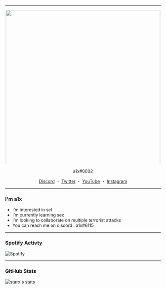 
------
<p align="center">  
  <img src="banner.gif" width="500">
</p>
<p align="center">
    a1x#0002
<p align="center">
</p>
<p align="center">
<a href="https://discord.gg/8jJbGHUFwH">Discord</a>
    ・
    <a href="https://www.twitter.com/starxcpu">Twitter</a>
    ・
    <a href="https://www.youtube.com/starxa1">YouTube</a>
    ・
    <a href="https://www.instagram.com/starxa1/">Instagram</a>
</p>

<p align="center">  

--- 

### I'm a1x

- I’m interested in sel
- I’m currently learning sex
- I’m looking to collaborate on multiple terrorist attacks
- You can reach me on discord : a1x#6115

---

### Spotify Activty 

![Spotify](https://spotify-recently-played-readme.vercel.app/api?user=5yl1iwma72qfhnxme0ulybqgo)

---

### GitHub Stats

<img align="left" alt="starx's stats" src="https://github-readme-stats-liart-six.vercel.app/api?username=starxcpu&show_icons=true&hide_border=true" />
<br />
